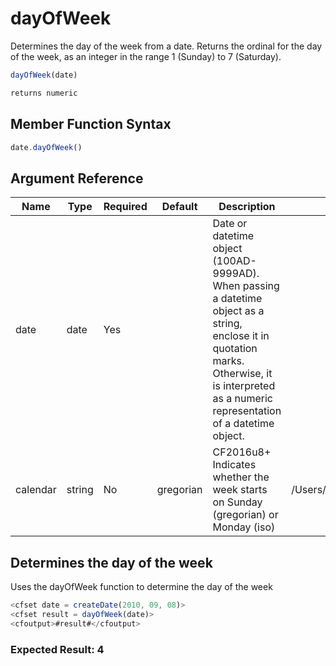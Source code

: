 # dayOfWeek

Determines the day of the week from a date. Returns the ordinal for the day of the week, as an integer in the range 1 (Sunday) to 7 (Saturday).

```javascript
dayOfWeek(date)
```

```javascript
returns numeric
```

## Member Function Syntax

```javascript
date.dayOfWeek()
```

## Argument Reference

| Name | Type | Required | Default | Description | Values |
| --- | --- | --- | --- | --- | --- |
| date | date | Yes |  | Date or datetime object (100AD-9999AD).<br />When passing a datetime object as a string, enclose it in quotation marks. Otherwise, it is interpreted as a numeric representation of a datetime object. |  |
| calendar | string | No | gregorian | CF2016u8+ Indicates whether the week starts on Sunday (gregorian) or Monday (iso) | /Users/garethedwards/development/github/cfdocs/docs/functions/dayofweek.md|iso |

## Determines the day of the week

Uses the dayOfWeek function to determine the day of the week

```javascript
<cfset date = createDate(2010, 09, 08)>
<cfset result = dayOfWeek(date)>
<cfoutput>#result#</cfoutput>
```

### Expected Result: 4
